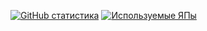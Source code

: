 [![GitHub статистика](https://github-readme-stats.vercel.app/api?username=Valetoriy&hide=stars,contribs&show_icons=true&hide_rank=true)](https://github.com/Valetoriy/github-readme-stats)
[![Используемые ЯПы](https://github-readme-stats.vercel.app/api/top-langs/?username=Valetoriy&layout=compact)](https://github.com/Valetoriy/github-readme-stats)
